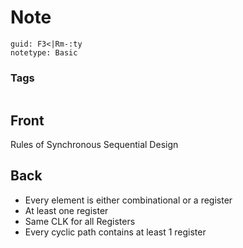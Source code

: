 # Note
```
guid: F3<|Rm-:ty
notetype: Basic
```

### Tags
```
```

## Front
Rules of Synchronous Sequential Design

## Back
- Every element is either combinational or a register
- At least one register
- Same CLK for all Registers
- Every cyclic path contains at least 1 register
